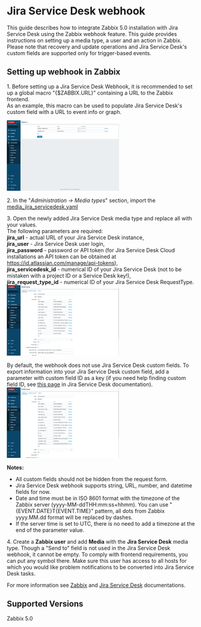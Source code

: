 # Jira Service Desk webhook 

This guide describes how to integrate Zabbix 5.0 installation with Jira Service Desk using the Zabbix webhook feature. This guide provides instructions on setting up a media type, a user and an action in Zabbix.<br>
Please note that recovery and update operations and Jira Service Desk's custom fields are supported only for trigger-based events.

## Setting up webhook in Zabbix 
1\. Before setting up a Jira Service Desk Webhook, it is recommended to set up a global macro "{$ZABBIX.URL}" containing a URL to the Zabbix frontend.<br>
As an example, this macro can be used to populate Jira Service Desk's custom field with a URL to event info or graph.

[![](images/thumb.1.png?raw=true)](images/1.png)

2\. In the "*Administration -> Media types*" section, import the [media_jira_servicedesk.yaml](media_jira_servicedesk.yaml)

3\. Open the newly added Jira Service Desk media type and replace all <PLACEHOLDERS> with your values.<br>
The following parameters are required:<br>
**jira_url** - actual URL of your Jira Service Desk instance,<br>
**jira_user** - Jira Service Desk user login,<br>
**jira_password** - password or API token (for Jira Service Desk Cloud installations an API token can be obtained at https://id.atlassian.com/manage/api-tokens),<br>
**jira_servicedesk_id** - numerical ID of your Jira Service Desk (not to be mistaken with a project ID or a Service Desk key!),<br>
**jira_request_type_id** - numerical ID of your Jira Service Desk RequestType.<br>
[![](images/thumb.2.png?raw=true)](images/2.png)

By default, the webhook does not use Jira Service Desk custom fields. To export information into your Jira Service Desk custom field, add a parameter with custom field ID as a key (if you need help finding custom field ID, see [this page](https://developer.atlassian.com/cloud/jira/service-desk/rest/#api-rest-servicedeskapi-servicedesk-serviceDeskId-requesttype-requestTypeId-field-get) in Jira Service Desk documentation). <br>
[![](images/thumb.3.png?raw=true)](images/3.png)

**Notes:**
- All custom fields should not be hidden from the request form.
- Jira Service Desk webhook supports string, URL, number, and datetime fields for now. 
- Date and time must be in ISO 8601 format with the timezone of the Zabbix server (yyyy-MM-ddTHH:mm:ss+hhmm).
You can use "{EVENT.DATE}T{EVENT.TIME}" pattern, all dots from Zabbix yyyy.MM.dd format will be replaced by dashes.
- If the server time is set to UTC, there is no need to add a timezone at the end of the parameter value.

4\. Create a **Zabbix user** and add **Media** with the **Jira Service Desk** media type. 
Though a "Send to" field is not used in the Jira Service Desk webhook, it cannot be empty. To comply with frontend requirements, you can put any symbol there.
Make sure this user has access to all hosts for which you would like problem notifications to be converted into Jira Service Desk tasks.

For more information see [Zabbix](https://www.zabbix.com/documentation/6.0/manual/config/notifications) and [Jira Service Desk](https://confluence.atlassian.com/servicedesk) documentations.

## Supported Versions
Zabbix 5.0
